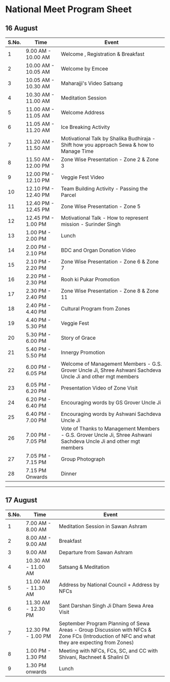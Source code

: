 # National Meet Program Sheet

## 16 August

| S.No. | Time                     | Event |
|-------|--------------------------|-------|
| 1     | 9.00 AM - 10.00 AM        | Welcome , Registration & Breakfast |
| 2     | 10.00 AM - 10.05 AM       | Welcome by Emcee |
| 3     | 10.05 AM - 10.30 AM       | Maharajji's Video Satsang |
| 4     | 10.30 AM - 11.00 AM       | Meditation Session |
| 5     | 11.00 AM - 11.05 AM       | Welcome Address |
| 6     | 11.05 AM - 11.20 AM       | Ice Breaking Activity |
| 7     | 11.20 AM - 11.50 AM       | Motivational Talk by Shalika Budhiraja - Shift how you approach Sewa & how to Manage Time |
| 8     | 11.50 AM - 12.00 PM       | Zone Wise Presentation - Zone 2 & Zone 3 |
| 9     | 12.00 PM - 12.10 PM       | Veggie Fest Video |
| 10    | 12.10 PM - 12.40 PM       | Team Building Activity - Passing the Parcel |
| 11    | 12.40 PM - 12.45 PM       | Zone Wise Presentation - Zone 5 |
| 12    | 12.45 PM - 1.00 PM        | Motivational Talk - How to represent mission - Surinder Singh |
| 13    | 1.00 PM - 2.00 PM         | Lunch |
| 14    | 2.00 PM - 2.10 PM         | BDC and Organ Donation Video |
| 15    | 2.10 PM - 2.20 PM         | Zone Wise Presentation - Zone 6 & Zone 7 |
| 16    | 2.20 PM - 2.30 PM         | Rooh ki Pukar Promotion |
| 17    | 2.30 PM - 2.40 PM         | Zone Wise Presentation - Zone 8 & Zone 11 |
| 18    | 2.40 PM - 4.40 PM         | Cultural Program from Zones |
| 19    | 4.40 PM - 5.30 PM         | Veggie Fest |
| 20    | 5.30 PM - 6.00 PM         | Story of Grace |
| 21    | 5.40 PM - 5.50 PM         | Innergy Promotion |
| 22    | 6.00 PM - 6.05 PM         | Welcome of Management Members - G.S. Grover Uncle Ji, Shree Ashwani Sachdeva Uncle Ji and other mgt members |
| 23    | 6.05 PM - 6.20 PM         | Presentation Video of Zone Visit |
| 24    | 6.20 PM - 6.40 PM         | Encouraging words by GS Grover Uncle Ji |
| 25    | 6.40 PM - 7.00 PM         | Encouraging words by Ashwani Sachdeva Uncle Ji |
| 26    | 7.00 PM - 7.05 PM         | Vote of Thanks to Management Members - G.S. Grover Uncle Ji, Shree Ashwani Sachdeva Uncle Ji and other mgt members |
| 27    | 7.05 PM - 7.15 PM         | Group Photograph |
| 28    | 7.15 PM Onwards           | Dinner |

---

## 17 August

| S.No. | Time                     | Event |
|-------|--------------------------|-------|
| 1     | 7.00 AM - 8.00 AM         | Meditation Session in Sawan Ashram |
| 2     | 8.00 AM - 9.00 AM         | Breakfast |
| 3     | 9.00 AM                   | Departure from Sawan Ashram |
| 4     | 10.30 AM - 11.00 AM       | Satsang & Meditation |
| 5     | 11.00 AM - 11.30 AM       | Address by National Council + Address by NFCs |
| 6     | 11.30 AM - 12.30 PM       | Sant Darshan Singh Ji Dham Sewa Area Visit |
| 7     | 12.30 PM - 1.00 PM        | September Program Planning of Sewa Areas - Group Discussion with NFCs & Zone FCs (Introduction of NFC and what they are expecting from Zones) |
| 8     | 1.00 PM - 1.30 PM         | Meeting with NFCs, FCs, SC, and CC with Shivani, Rachneet & Shalini Di |
| 9     | 1.30 PM onwards           | Lunch |
